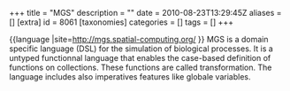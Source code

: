 +++
title = "MGS"
description = ""
date = 2010-08-23T13:29:45Z
aliases = []
[extra]
id = 8061
[taxonomies]
categories = []
tags = []
+++

{{language
|site=http://mgs.spatial-computing.org/
}}
MGS is a domain specific language (DSL) for the simulation of biological processes.
It is a untyped functionnal language that enables the case-based definition of functions on collections. These functions are called transformation. The language includes also imperatives features like globale variables.
